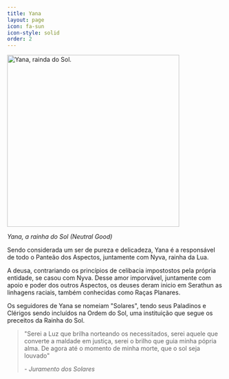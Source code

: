 ```yaml
---
title: Yana
layout: page
icon: fa-sun
icon-style: solid
order: 2
---
```


<img src="../../assets/divindades/yana.jpg" alt="Yana, rainda do Sol." width="400"/>

*Yana, a rainha do Sol (Neutral Good)* 

Sendo considerada um ser de pureza e delicadeza, Yana é a responsável de todo o Panteão dos Aspectos, juntamente com Nyva, rainha da Lua. 

A deusa, contrariando os princípios de celibacia impostostos pela própria entidade, se casou com Nyva. Desse amor imporvável, juntamente com apoio e poder dos outros Aspectos, os deuses deram inicio em Serathun as linhagens raciais, também conhecidas como Raças Planares. 

Os seguidores de Yana se nomeiam "Solares", tendo seus Paladinos e Clérigos sendo incluídos na Ordem do Sol, uma instituição que segue os preceitos da Rainha do Sol. 

>
> "Serei a Luz que brilha norteando os necessitados, serei aquele que converte a maldade em justiça, serei o brilho que guia minha pópria alma.
>  De agora até o momento de minha morte, que o sol seja louvado" 
>  
>  *- Juramento dos Solares*
